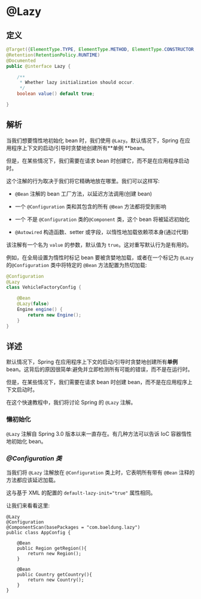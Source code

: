 # @Lazy

## 定义

```java
@Target({ElementType.TYPE, ElementType.METHOD, ElementType.CONSTRUCTOR, ElementType.PARAMETER, ElementType.FIELD})
@Retention(RetentionPolicy.RUNTIME)
@Documented
public @interface Lazy {

    /**
     * Whether lazy initialization should occur.
     */
    boolean value() default true;

}
```

## 解析

当我们想要惰性地初始化 bean 时，我们使用 `@Lazy`。默认情况下，Spring 在应用程序上下文的启动/引导时贪婪地创建所有**单例 **bean。

但是，在某些情况下，我们需要在请求 bean 时创建它，而不是在应用程序启动时。

这个注解的行为取决于我们将它精确地放在哪里。我们可以这样写:

* `@Bean` 注解的 bean 工厂方法，以延迟方法调用\(创建 bean\)

* 一个 `@Configuration` 类和其包含的所有 `@Bean` 方法都将受到影响

* 一个 不是 `@Configuration` 类的`@Component` 类，这个 bean 将被延迟初始化

* `@Autowired` 构造函数、setter 或字段，以惰性地加载依赖项本身\(通过代理\)

该注解有一个名为 `value` 的参数，默认值为 `true`。这对重写默认行为是有用的。

例如，在全局设置为惰性时标记 bean 要被贪婪地加载，或者在一个标记为 `@Lazy` 的`@Configuration` 类中将特定的 `@Bean` 方法配置为热切加载:

```java
@Configuration
@Lazy
class VehicleFactoryConfig {

    @Bean
    @Lazy(false)
    Engine engine() {
        return new Engine();
    }
}
```

## 详述

默认情况下，Spring 在应用程序上下文的启动/引导时贪婪地创建所有**单例** bean。这背后的原因很简单:避免并立即检测所有可能的错误，而不是在运行时。

但是，在某些情况下，我们需要在请求 bean 时创建 bean，而不是在应用程序上下文启动时。

在这个快速教程中，我们将讨论 Spring 的 `@Lazy` 注解。

### 懒初始化

`@Lazy` 注解自 Spring 3.0 版本以来一直存在。有几种方法可以告诉 IoC 容器惰性地初始化 bean。

### _**@Configuration 类**_

当我们将 `@Lazy` 注解放在 `@Configuration` 类上时，它表明所有带有 `@Bean` 注释的方法都应该延迟加载。

这与基于 XML 的配置的 `default-lazy-init="true"` 属性相同。

让我们来看看这里:

```
@Lazy
@Configuration
@ComponentScan(basePackages = "com.baeldung.lazy")
public class AppConfig {
 
    @Bean
    public Region getRegion(){
        return new Region();
    }
 
    @Bean
    public Country getCountry(){
        return new Country();
    }
}
```



